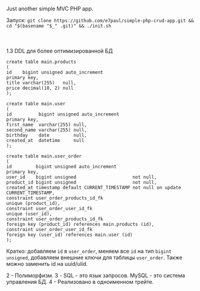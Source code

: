 Just another simple MVC PHP app.

Запуск: `git clone https://github.com/e7paul/simple-php-crud-app.git && cd "$(basename "$_" .git)" && ./init.sh`
\
\
\
\
1.3 DDL для более оптимизированной БД

```
create table main.products
(
id    bigint unsigned auto_increment
primary key,
title varchar(255)   null,
price decimal(10, 2) null
);

create table main.user
(
id          bigint unsigned auto_increment
primary key,
first_name  varchar(255) null,
second_name varchar(255) null,
birthday    date         null,
created_at  datetime     null
);

create table main.user_order
(
id         bigint unsigned auto_increment
primary key,
user_id    bigint unsigned                     not null,
product_id bigint unsigned                     not null,
created_at timestamp default CURRENT_TIMESTAMP not null on update CURRENT_TIMESTAMP,
constraint user_order_products_id_fk
unique (product_id),
constraint user_order_user_id_fk
unique (user_id),
constraint user_order_products_id_fk
foreign key (product_id) references main.products (id),
constraint user_order_user_id_fk
foreign key (user_id) references main.user (id)
);
```
Кратко: добавляем `id` в `user_order`, меняем все `id` на тип `bigint unsigned`, добавляем внешние ключи для таблицы `user_order`. Также можно заменить id на uuid/ulid.

2 - Полиморфизм.
3 - SQL - это язык запросов. MySQL - это система управления БД.
4 - Реализовано в одноименном трейте.